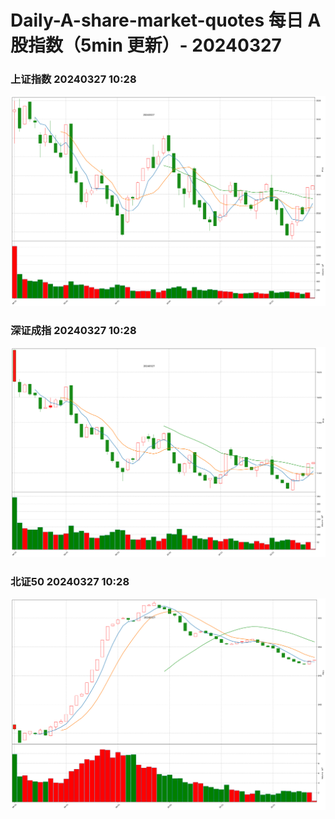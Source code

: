 
# Daily-A-share-market-quotes 每日 A 股指数（5min 更新）- 20240327

### 上证指数 20240327 10:28
![](./fig/2024/3/20240327-sh000001.png)

### 深证成指 20240327 10:28
![](./fig/2024/3/20240327-sz399001.png)

### 北证50 20240327 10:28
![](./fig/2024/3/20240327-bj899050.png)
